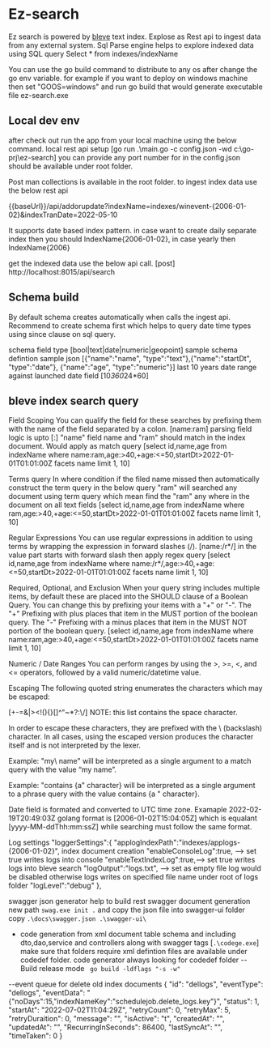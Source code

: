 # Ez-search
Ez search is powered by [bleve](http://blevesearch.com/docs/Home/) text index. Explose as Rest api to ingest data from any external system. Sql Parse engine helps to explore indexed data using SQL query  Select * from indexes/indexName 

You can use the go build command to distribute to any os after change the go env variable. for example if you want to deploy on windows machine then set "GOOS=windows" and run go build that would generate executable file ez-search.exe

## Local dev env 
after check out run the app from your local machine using the below command.
local rest api setup  [go run .\main.go -c config.json -wd c:\go-prj\ez-search] you can provide any port number
for in the config.json should be available under root folder.

Post man collections is available in the root folder. 
to ingest index data use the below rest api 
    
   {{baseUrl}}/api/addorupdate?indexName=indexes/winevent-{2006-01-02}&indexTranDate=2022-05-10

It supports date based index pattern. in case want to create daily separate index then you should IndexName{2006-01-02}, in case yearly then IndexName{2006}

get the indexed data use the below api call.
[post] http://localhost:8015/api/search

## Schema build
By default schema creates automatically when calls the ingest api. Recommend to create schema first which helps to query date time types using since clause on sql query. 

schema field type [bool|text|date|numeric|geopoint]
sample schema defintion sample json [{"name":"name", "type":"text"},{"name":"startDt", "type":"date"}, {"name":"age", "type":"numeric"}]
last 10 years date range against launched date field  [10*360*24*60]

## bleve index search query  
Field Scoping 
You can qualify the field for these searches by prefixing them with the name of the field separated by a colon.
[name:ram] parsing field logic is upto [:] "name" field name and "ram" should match in the index document. Would apply as match query
[select id,name,age from indexName where name:ram,age:>40,+age:<=50,startDt>2022-01-01T01:01:00Z facets name limit 1, 10]

Terms query In where condition if the filed name missed then automatically construct the term query in the below query "ram" will searched any document using term query which mean find the "ram" any where in the document on all text fields
[select id,name,age from indexName where ram,age:>40,+age:<=50,startDt>2022-01-01T01:01:00Z facets name limit 1, 10]

Regular Expressions
You can use regular expressions in addition to using terms by wrapping the expression in forward slashes (/).
[name:/r*/] in the value part starts with forward slash then apply regex query
[select id,name,age from indexName where name:/r*/,age:>40,+age:<=50,startDt>2022-01-01T01:01:00Z facets name limit 1, 10]

Required, Optional, and Exclusion
When your query string includes multiple items, by default these are placed into the SHOULD clause of a Boolean Query.
You can change this by prefixing your items with a "+" or "-". The "+" Prefixing with plus places that item in the MUST portion of the boolean query. The "-" Prefixing with a minus places that item in the MUST NOT portion of the boolean query.
[select id,name,age from indexName where name:ram,age:>40,+age:<=50,startDt>2022-01-01T01:01:00Z facets name limit 1, 10]

Numeric / Date Ranges
You can perform ranges by using the >, >=, <, and <= operators, followed by a valid numeric/datetime value.

Escaping
The following quoted string enumerates the characters which may be escaped:

[+-=&|><!(){}[]^\"~*?:\\/]
NOTE: this list contains the space character.

In order to escape these characters, they are prefixed with the \ (backslash) character. In all cases, using the escaped version produces the character itself and is not interpreted by the lexer.

Example: "my\ name" will be interpreted as a single argument to a match query with the value “my name”.

Example: "contains {a\" character} will be interpreted as a single argument to a phrase query with the value contains {a " character}.

Date field is formated and converted to UTC time zone. 
Examaple 2022-02-19T20:49:03Z  golang format is [2006-01-02T15:04:05Z] which is equalant [yyyy-MM-ddThh:mm:ssZ] 
while searching must follow the same format.

Log settings 
    "loggerSettings":{
        "applogIndexPath":"indexes/applogs-{2006-01-02}", index document creation
        "enableConsoleLog":true,  --> set true writes logs into console 
        "enableTextIndexLog":true,--> set true writes logs into bleve search 
        "logOutput":"logs.txt", --> set as empty file log would be disabled otherwise logs writes on specified  file name under root of  logs folder
        "logLevel":"debug"
    },

swagger json generator help to build rest
swagger document generation new path `swag.exe init .`
and copy the json file into swagger-ui folder copy `.\docs\swagger.json .\swagger-ui\`
- code generation from xml document table schema and including dto,dao,service and controllers along with swagger tags
    [`.\codege.exe`] make sure that folders require xml defintion files are available under codedef folder. code generator always looking for codedef folder 
--Build release mode ` go build -ldflags "-s -w"`

--event queue for delete old index documents
  {
        "id": "dellogs",
        "eventType": "dellogs",
        "eventData": "{\"noDays\":15,\"indexNameKey\":\"schedulejob.delete_logs.key\"}",
        "status": 1,
        "startAt": "2022-07-02T11:04:29Z",
        "retryCount": 0,
        "retryMax": 5,
        "retryDuraition": 0,
        "message": "",
        "isActive": "t",
        "createdAt": "",
        "updatedAt": "",
        "RecurringInSeconds": 86400,
        "lastSyncAt": "",
        "timeTaken": 0
    }